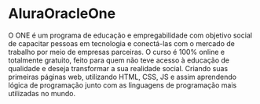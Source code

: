 # AluraOracleOne
O ONE é um programa de educação e empregabilidade com objetivo social de capacitar pessoas em tecnologia e conectá-las com o mercado de trabalho por meio de empresas parceiras.  O curso é 100% online e totalmente gratuito, feito para quem não teve acesso à educação de qualidade e deseja transformar a sua realidade social.
Criando suas primeiras páginas web, utilizando HTML, CSS, JS e assim aprendendo lógica de programação junto com as linguagens de programação mais utilizadas no mundo.
